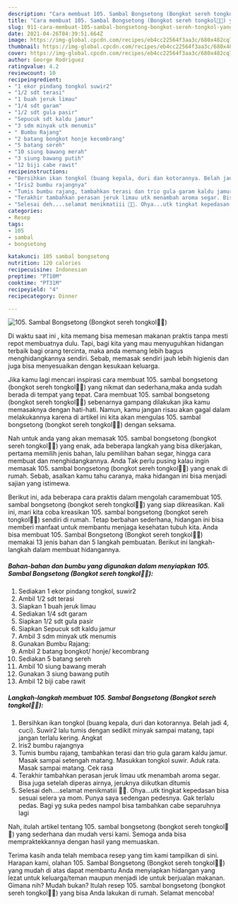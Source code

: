```yaml
---
description: "Cara membuat 105. Sambal Bongsetong (Bongkot sereh tongkol🤭🤭) yang nikmat dan Mudah Dibuat"
title: "Cara membuat 105. Sambal Bongsetong (Bongkot sereh tongkol🤭🤭) yang nikmat dan Mudah Dibuat"
slug: 911-cara-membuat-105-sambal-bongsetong-bongkot-sereh-tongkol-yang-nikmat-dan-mudah-dibuat
date: 2021-04-26T04:39:51.664Z
image: https://img-global.cpcdn.com/recipes/eb4cc22564f3aa3c/680x482cq70/105-sambal-bongsetong-bongkot-sereh-tongkol🤭🤭-foto-resep-utama.jpg
thumbnail: https://img-global.cpcdn.com/recipes/eb4cc22564f3aa3c/680x482cq70/105-sambal-bongsetong-bongkot-sereh-tongkol🤭🤭-foto-resep-utama.jpg
cover: https://img-global.cpcdn.com/recipes/eb4cc22564f3aa3c/680x482cq70/105-sambal-bongsetong-bongkot-sereh-tongkol🤭🤭-foto-resep-utama.jpg
author: George Rodriguez
ratingvalue: 4.2
reviewcount: 10
recipeingredient:
- "1 ekor pindang tongkol suwir2"
- "1/2 sdt terasi"
- "1 buah jeruk limau"
- "1/4 sdt garam"
- "1/2 sdt gula pasir"
- "Sepucuk sdt kaldu jamur"
- "3 sdm minyak utk menumis"
- " Bumbu Rajang"
- "2 batang bongkot honje kecombrang"
- "5 batang sereh"
- "10 siung bawang merah"
- "3 siung bawang putih"
- "12 biji cabe rawit"
recipeinstructions:
- "Bersihkan ikan tongkol (buang kepala, duri dan kotorannya. Belah jadi 4, cuci). Suwir2 lalu tumis dengan sedikit minyak sampai matang, tapi jangan terlalu kering. Angkat"
- "Iris2 bumbu rajangnya"
- "Tumis bumbu rajang, tambahkan terasi dan trio gula garam kaldu jamur. Masak sampai setengah matang. Masukkan tongkol suwir. Aduk rata. Masak sampai matang. Cek rasa"
- "Terakhir tambahkan perasan jeruk limau utk menambah aroma segar. Bisa juga setelah diperas airnya, jeruknya diikutkan ditumis"
- "Selesai deh....selamat menikmatiii 🥰🥰. Ohya...utk tingkat kepedasan bisa sesuai selera ya mom. Punya saya sedengan pedesnya. Gak terlalu pedas. Bagi yg suka pedes nampol bisa tambahkan cabe separuhnya lagi"
categories:
- Resep
tags:
- 105
- sambal
- bongsetong

katakunci: 105 sambal bongsetong 
nutrition: 120 calories
recipecuisine: Indonesian
preptime: "PT10M"
cooktime: "PT31M"
recipeyield: "4"
recipecategory: Dinner

---
```



![105. Sambal Bongsetong (Bongkot sereh tongkol🤭🤭)](https://img-global.cpcdn.com/recipes/eb4cc22564f3aa3c/680x482cq70/105-sambal-bongsetong-bongkot-sereh-tongkol🤭🤭-foto-resep-utama.jpg)

Di waktu  saat ini , kita memang bisa memesan makanan praktis tanpa mesti repot membuatnya dulu. Tapi, bagi kita yang mau menyuguhkan hidangan terbaik bagi orang tercinta, maka anda memang lebih bagus menghidangkannya sendiri. Sebab, memasak sendiri jauh lebih higienis dan juga bisa menyesuaikan dengan kesukaan keluarga.

Jika kamu lagi mencari inspirasi cara membuat 105. sambal bongsetong (bongkot sereh tongkol🤭🤭) yang nikmat dan sederhana,maka anda sudah berada di tempat yang tepat. Cara membuat 105. sambal bongsetong (bongkot sereh tongkol🤭🤭)  sebenarnya gampang dilakukan jika kamu memasaknya dengan hati-hati. Namun, kamu jangan risau akan gagal dalam melakukannya 
karena di artikel ini kita akan mengulas 105. sambal bongsetong (bongkot sereh tongkol🤭🤭) dengan seksama.  



Nah untuk anda yang akan memasak 105. sambal bongsetong (bongkot sereh tongkol🤭🤭) yang enak, ada beberapa langkah yang bisa dikerjakan, pertama memilih jenis bahan, lalu pemilihan bahan segar, hingga cara membuat dan menghidangkannya. Anda Tak perlu pusing kalau ingin memasak 105. sambal bongsetong (bongkot sereh tongkol🤭🤭) yang enak di rumah. Sebab, asalkan kamu  tahu caranya, maka hidangan ini bisa menjadi sajian yang istimewa.

Berikut ini, ada beberapa cara praktis  dalam mengolah caramembuat 105. sambal bongsetong (bongkot sereh tongkol🤭🤭) yang siap dikreasikan. Kali ini, mari kita coba kreasikan 105. sambal bongsetong (bongkot sereh tongkol🤭🤭) sendiri di rumah. Tetap berbahan sederhana, hidangan ini bisa memberi manfaat untuk membantu menjaga kesehatan tubuh kita. Anda bisa membuat 105. Sambal Bongsetong (Bongkot sereh tongkol🤭🤭) memakai 13 jenis bahan dan 5 langkah pembuatan. Berikut ini langkah-langkah dalam membuat hidangannya.

<!--inarticleads1-->

##### Bahan-bahan dan bumbu yang digunakan dalam menyiapkan 105. Sambal Bongsetong (Bongkot sereh tongkol🤭🤭):

1. Sediakan 1 ekor pindang tongkol, suwir2
1. Ambil 1/2 sdt terasi
1. Siapkan 1 buah jeruk limau
1. Sediakan 1/4 sdt garam
1. Siapkan 1/2 sdt gula pasir
1. Siapkan Sepucuk sdt kaldu jamur
1. Ambil 3 sdm minyak utk menumis
1. Gunakan  Bumbu Rajang:
1. Ambil 2 batang bongkot/ honje/ kecombrang
1. Sediakan 5 batang sereh
1. Ambil 10 siung bawang merah
1. Gunakan 3 siung bawang putih
1. Ambil 12 biji cabe rawit




<!--inarticleads2-->

##### Langkah-langkah membuat 105. Sambal Bongsetong (Bongkot sereh tongkol🤭🤭):

1. Bersihkan ikan tongkol (buang kepala, duri dan kotorannya. Belah jadi 4, cuci). Suwir2 lalu tumis dengan sedikit minyak sampai matang, tapi jangan terlalu kering. Angkat
1. Iris2 bumbu rajangnya
1. Tumis bumbu rajang, tambahkan terasi dan trio gula garam kaldu jamur. Masak sampai setengah matang. Masukkan tongkol suwir. Aduk rata. Masak sampai matang. Cek rasa
1. Terakhir tambahkan perasan jeruk limau utk menambah aroma segar. Bisa juga setelah diperas airnya, jeruknya diikutkan ditumis
1. Selesai deh....selamat menikmatiii 🥰🥰. Ohya...utk tingkat kepedasan bisa sesuai selera ya mom. Punya saya sedengan pedesnya. Gak terlalu pedas. Bagi yg suka pedes nampol bisa tambahkan cabe separuhnya lagi




Nah, itulah artikel tentang  105. sambal bongsetong (bongkot sereh tongkol🤭🤭)  yang sederhana dan mudah versi kami. Semoga anda bisa mempraktekkannya dengan hasil yang memuaskan. 

Terima kasih anda telah membaca resep yang tim kami tampilkan di sini. Harapan kami, olahan  105. Sambal Bongsetong (Bongkot sereh tongkol🤭🤭) yang mudah di atas dapat membantu Anda menyiapkan hidangan yang lezat untuk keluarga/teman maupun menjadi ide untuk berjualan makanan. Gimana nih? Mudah bukan? Itulah resep 105. sambal bongsetong (bongkot sereh tongkol🤭🤭) yang bisa Anda lakukan di rumah. Selamat mencoba!

